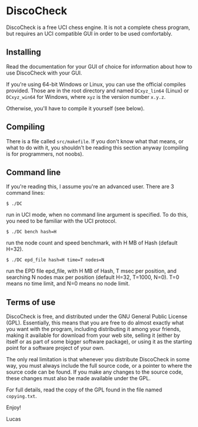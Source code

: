 DiscoCheck
==========

DiscoCheck is a free UCI chess engine. It is not a complete chess program, but requires an UCI
compatible GUI in order to be used comfortably.

Installing
----------

Read the documentation for your GUI of choice for information about how to use DiscoCheck with your
GUI.

If you're using 64-bit Windows or Linux, you can use the official compiles provided. Those are in the
root directory and named `DCxyz_lin64` (Linux) or `DCxyz_win64` for Windows, where `xyz` is the
version number `x.y.z`.

Otherwise,
you'll have to compile it yourself (see below).

Compiling
---------

There is a file called `src/makefile`. If you don't know what that means, or what to do with it, you
shouldn't be reading this section anyway (compiling is for programmers, not noobs).

Command line
------------

If you're reading this, I assume you're an advanced user. There are 3 command lines:

	$ ./DC

run in UCI mode, when no command line argument is specified. To do this, you need to be familiar with
the UCI protocol.

	$ ./DC bench hash=H

run the node count and speed benchmark, with H MB of Hash (default H=32).

	$ ./DC epd_file hash=H time=T nodes=N

run the EPD file epd_file, with H MB of Hash, T msec per position, and searching N nodes max per
position (default H=32, T=1000, N=0). T=0 means no time limit, and N=0 means no node limit.

Terms of use
------------

DiscoCheck is free, and distributed under the GNU General Public License (GPL). Essentially, this
means that you are free to do almost exactly what you want with the program, including distributing
it among your friends, making it available for download from your web site, selling it (either by
itself or as part of some bigger software package), or using it as the starting point for a software
project of your own.

The only real limitation is that whenever you distribute DiscoCheck in some way, you must always
include the full source code, or a pointer to where the source code can be found. If you make any
changes to the source code, these changes must also be made available under the GPL.

For full details, read the copy of the GPL found in the file named `copying.txt`.

Enjoy!

Lucas
